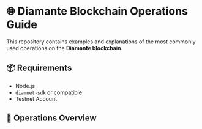 # 🌐 Diamante Blockchain Operations Guide

This repository contains examples and explanations of the most commonly used operations on the **Diamante blockchain**.

## 📦 Requirements
- Node.js
- `diamnet-sdk` or compatible
- Testnet Account

## 🚀 Operations Overview
